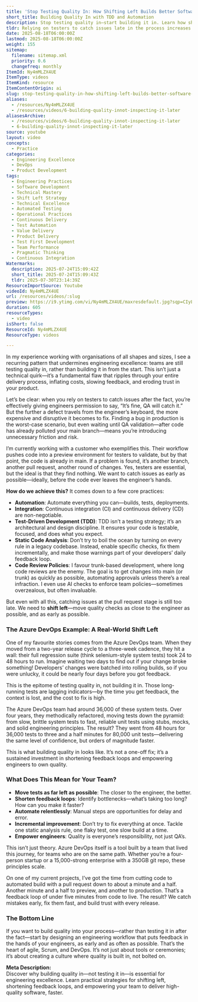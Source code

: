 ```yaml
---
title: 'Stop Testing Quality In: How Shifting Left Builds Better Software, Faster'
short_title: Building Quality In with TDD and Automation
description: Stop testing quality in—start building it in. Learn how shifting left, automation, and fast feedback loops drive engineering excellence in modern teams.
tldr: Relying on testers to catch issues late in the process increases costs, slows feedback, and undermines product trust; instead, quality should be built in from the start by moving tests and feedback as close to the engineer as possible. Key practices include automating builds and tests, adopting continuous integration and delivery, using test-driven development, and incrementally improving code quality. Development managers should focus on empowering engineers to own quality, relentlessly shortening feedback loops, and making incremental improvements to achieve faster, more reliable releases.
date: 2025-08-18T06:00:00Z
lastmod: 2025-08-18T06:00:00Z
weight: 155
sitemap:
  filename: sitemap.xml
  priority: 0.6
  changefreq: monthly
ItemId: Ny4mMLZX4UE
ItemType: videos
ItemKind: resource
ItemContentOrigin: ai
slug: stop-testing-quality-in-how-shifting-left-builds-better-software-faster
aliases:
  - /resources/Ny4mMLZX4UE
  - /resources/videos/6-building-quality-innot-inspecting-it-later
aliasesArchive:
  - /resources/videos/6-building-quality-innot-inspecting-it-later
  - 6-building-quality-innot-inspecting-it-later
source: youtube
layout: video
concepts:
  - Practice
categories:
  - Engineering Excellence
  - DevOps
  - Product Development
tags:
  - Engineering Practices
  - Software Development
  - Technical Mastery
  - Shift Left Strategy
  - Technical Excellence
  - Automated Testing
  - Operational Practices
  - Continuous Delivery
  - Test Automation
  - Value Delivery
  - Product Delivery
  - Test First Development
  - Team Performance
  - Pragmatic Thinking
  - Continuous Integration
Watermarks:
  description: 2025-07-24T15:09:42Z
  short_title: 2025-07-24T15:09:43Z
  tldr: 2025-07-30T23:14:39Z
ResourceImportSource: Youtube
videoId: Ny4mMLZX4UE
url: /resources/videos/:slug
preview: https://i9.ytimg.com/vi/Ny4mMLZX4UE/maxresdefault.jpg?sqp=CIyL2sMG&rs=AOn4CLCWsJzPr_lUtXaQb9o83cYJ2ydRkw
duration: 605
resourceTypes:
  - video
isShort: false
ResourceId: Ny4mMLZX4UE
ResourceType: videos

---
```

In my experience working with organisations of all shapes and sizes, I see a recurring pattern that undermines engineering excellence: teams are still testing quality in, rather than building it in from the start. This isn’t just a technical quirk—it’s a fundamental flaw that ripples through your entire delivery process, inflating costs, slowing feedback, and eroding trust in your product.

Let’s be clear: when you rely on testers to catch issues after the fact, you’re effectively giving engineers permission to say, “It’s fine, QA will catch it.” But the further a defect travels from the engineer’s keyboard, the more expensive and disruptive it becomes to fix. Finding a bug in production is the worst-case scenario, but even waiting until QA validation—after code has already polluted your main branch—means you’re introducing unnecessary friction and risk.

I’m currently working with a customer who exemplifies this. Their workflow pushes code into a preview environment for testers to validate, but by that point, the code is already in main. If a problem is found, it’s another branch, another pull request, another round of changes. Yes, testers are essential, but the ideal is that they find nothing. We want to catch issues as early as possible—ideally, before the code ever leaves the engineer’s hands.

**How do we achieve this?** It comes down to a few core practices:

- **Automation**: Automate everything you can—builds, tests, deployments.
- **Integration**: Continuous integration (CI) and continuous delivery (CD) are non-negotiable.
- **Test-Driven Development (TDD)**: TDD isn’t a testing strategy; it’s an architectural and design discipline. It ensures your code is testable, focused, and does what you expect.
- **Static Code Analysis**: Don’t try to boil the ocean by turning on every rule in a legacy codebase. Instead, enable specific checks, fix them incrementally, and make those warnings part of your developers’ daily feedback loop.
- **Code Review Policies**: I favour trunk-based development, where long code reviews are the enemy. The goal is to get changes into main (or trunk) as quickly as possible, automating approvals unless there’s a real infraction. I even use AI checks to enforce team policies—sometimes overzealous, but often invaluable.

But even with all this, catching issues at the pull request stage is still too late. We need to **shift left**—move quality checks as close to the engineer as possible, and as early as possible.

### The Azure DevOps Example: A Real-World Shift Left

One of my favourite stories comes from the Azure DevOps team. When they moved from a two-year release cycle to a three-week cadence, they hit a wall: their full regression suite (think selenium-style system tests) took 24 to 48 hours to run. Imagine waiting two days to find out if your change broke something! Developers’ changes were batched into rolling builds, so if you were unlucky, it could be nearly four days before you got feedback.

This is the epitome of testing quality in, not building it in. Those long-running tests are lagging indicators—by the time you get feedback, the context is lost, and the cost to fix is high.

The Azure DevOps team had around 36,000 of these system tests. Over four years, they methodically refactored, moving tests down the pyramid: from slow, brittle system tests to fast, reliable unit tests using stubs, mocks, and solid engineering principles. The result? They went from 48 hours for 36,000 tests to three and a half minutes for 80,000 unit tests—delivering the same level of confidence, but orders of magnitude faster.

This is what building quality in looks like. It’s not a one-off fix; it’s a sustained investment in shortening feedback loops and empowering engineers to own quality.

### What Does This Mean for Your Team?

- **Move tests as far left as possible**: The closer to the engineer, the better.
- **Shorten feedback loops**: Identify bottlenecks—what’s taking too long? How can you make it faster?
- **Automate relentlessly**: Manual steps are opportunities for delay and error.
- **Incremental improvement**: Don’t try to fix everything at once. Tackle one static analysis rule, one flaky test, one slow build at a time.
- **Empower engineers**: Quality is everyone’s responsibility, not just QA’s.

This isn’t just theory. Azure DevOps itself is a tool built by a team that lived this journey, for teams who are on the same path. Whether you’re a four-person startup or a 15,000-strong enterprise with a 350GB git repo, these principles scale.

On one of my current projects, I’ve got the time from cutting code to automated build with a pull request down to about a minute and a half. Another minute and a half to preview, and another to production. That’s a feedback loop of under five minutes from code to live. The result? We catch mistakes early, fix them fast, and build trust with every release.

### The Bottom Line

If you want to build quality into your process—rather than testing it in after the fact—start by designing an engineering workflow that puts feedback in the hands of your engineers, as early and as often as possible. That’s the heart of agile, Scrum, and DevOps. It’s not just about tools or ceremonies; it’s about creating a culture where quality is built in, not bolted on.

**Meta Description:**  
Discover why building quality in—not testing it in—is essential for engineering excellence. Learn practical strategies for shifting left, shortening feedback loops, and empowering your team to deliver high-quality software, faster.
